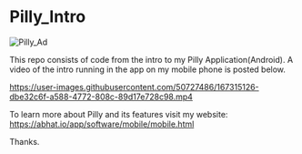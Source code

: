 # Pilly_Intro


![Pilly_Ad](https://user-images.githubusercontent.com/50727486/167317148-b8d799b0-f62c-4656-a55d-b38c77f271a5.png)



This repo consists of code from the intro to my Pilly Application(Android). A video of the intro running in the app on my mobile phone is posted below.

https://user-images.githubusercontent.com/50727486/167315126-dbe32c6f-a588-4772-808c-89d17e728c98.mp4

To learn more about Pilly and its features visit my website:
https://abhat.io/app/software/mobile/mobile.html

Thanks.
